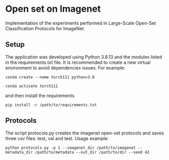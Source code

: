 # Open set on Imagenet
Implementation of the experiments performed in Large-Scale Open-Set Classification
Protocols for ImageNet. 
## Setup
The application was developed using Python 3.8.13 and the modules listed in the
requirements.txt file. It is recommended to create a new virtual environment to 
avoid dependencies issues. For example:

`conda create --name torch111 python=3.8`

`conda activate torch111`

and then install the requirements

`pip install -r /path/to/requirements.txt`

## Protocols
The script protocols.py creates the imagenet open-set protocols and saves three csv files: test, val and test.
Usage example:

`python protocols.py -p 1 --imagenet_dir /path/to/imagenet --metadata_dir /path/to/metadata --out_dir /path/to/dir --seed 42`

